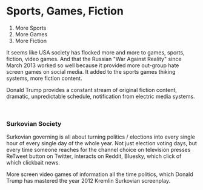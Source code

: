 # Sports, Games, Fiction

1. More Sports
2. More Games
3. More Fiction

It seems like USA society has flocked more and more to games, sports, fiction, video games. And that the Russian "War Against Reality" since March 2013 worked so well because it provided more out-group hate screen games on social media. It added to the sports games thiking systems, more fiction content.

Donald Trump provides a constant stream of original fiction content, dramatic, unpredictable schedule, notification from electric media systems.

&nbsp;

### Surkovian Society

Surkovian governing is all about turning politics / elections into every single hour of every single day of the whole year. Not just election voting days, but every time someone reaches for the channel choice on television presses ReTweet button on Twitter, interacts on Reddit, Bluesky, which click of which clickbait news.

More screen video games of information all the time politics, which Donald Trump has mastered the year 2012 Kremlin Surkovian screenplay.
